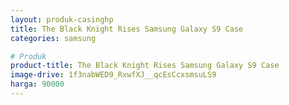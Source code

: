 ```yaml
---
layout: produk-casinghp
title: The Black Knight Rises Samsung Galaxy S9 Case
categories: samsung

# Produk
product-title: The Black Knight Rises Samsung Galaxy S9 Case
image-drive: 1f3nabWED9_RxwfXJ__qcEsCcxsmsuLS9
harga: 90000
---
```

